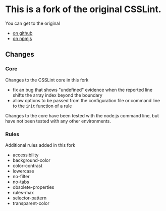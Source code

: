 # This is a fork of the original CSSLint.

You can get to the original
* [on github](https://github.com/CSSLint/csslint)
* [on npmjs](https://www.npmjs.com/package/csslint)

## Changes

### Core
Changes to the CSSLint core in this fork
* fix an bug that shows "undefined" evidence when the reported line shifts the array index beyond the boundary
* allow options to be passed from the configuration file or command line to the `init` function of a rule

Changes to the core have been tested with the node.js command line, but have not been tested with any other environments.

### Rules
Additional rules added in this fork
* accessibility
* background-color
* color-contrast
* lowercase
* no-filter
* no-tabs
* obsolete-properties
* rules-max
* selector-pattern
* transparent-color
